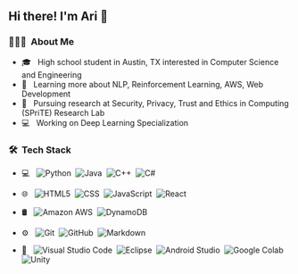 <h2> Hi there! I'm Ari 👋 </h2>

<h3> 👨🏻‍💻 &nbsp;About Me </h3>

- 🎓 &nbsp; High school student in Austin, TX interested in Computer Science and Engineering
- 🌱 &nbsp; Learning more about NLP, Reinforcement Learning, AWS, Web Development
- 🥼 &nbsp; Pursuing research at Security, Privacy, Trust and Ethics in Computing (SPriTE) Research Lab
- 💻 &nbsp; Working on Deep Learning Specialization

### 🛠 &nbsp;Tech Stack

- 💻 &nbsp;
  ![Python](https://img.shields.io/badge/Python-3776AB?style=for-the-badge&logo=python&logoColor=white)&nbsp;
  ![Java](https://img.shields.io/badge/Java-ED8B00?style=for-the-badge&logo=java&logoColor=white)&nbsp;
  ![C++](https://img.shields.io/badge/C%2B%2B-00599C?style=for-the-badge&logo=c%2B%2B&logoColor=white)&nbsp;
  ![C#](https://img.shields.io/badge/C%23-239120?style=for-the-badge&logo=c-sharp&logoColor=white)&nbsp;
  
- 🌐 &nbsp;
  ![HTML5](https://img.shields.io/badge/HTML5-E34F26?style=for-the-badge&logo=html5&logoColor=white)&nbsp;
  ![CSS](https://img.shields.io/badge/CSS3-1572B6?style=for-the-badge&logo=css3&logoColor=white)&nbsp;
  ![JavaScript](https://img.shields.io/badge/JavaScript-323330?style=for-the-badge&logo=javascript&logoColor=F7DF1E)&nbsp;
  ![React](https://img.shields.io/badge/React-20232A?style=for-the-badge&logo=react&logoColor=61DAFB)&nbsp;

- 🛢 &nbsp;
  ![Amazon AWS](https://img.shields.io/badge/Amazon_AWS-232F3E?style=for-the-badge&logo=amazon-aws&logoColor=white)&nbsp;
  ![DynamoDB](https://img.shields.io/badge/Amazon%20DynamoDB-4053D6?style=for-the-badge&logo=Amazon%20DynamoDB&logoColor=white)&nbsp;

- ⚙️ &nbsp;
  ![Git](https://img.shields.io/badge/GIT-E44C30?style=for-the-badge&logo=git&logoColor=white)&nbsp;
  ![GitHub](https://img.shields.io/badge/GitHub-100000?style=for-the-badge&logo=github&logoColor=white)&nbsp;
  ![Markdown](https://img.shields.io/badge/Markdown-000000?style=for-the-badge&logo=markdown&logoColor=white)&nbsp;
  
- 🔧 &nbsp;
  ![Visual Studio Code](https://img.shields.io/badge/Visual_Studio_Code-0078D4?style=for-the-badge&logo=visual%20studio%20code&logoColor=white)&nbsp;
  ![Eclipse](https://img.shields.io/badge/Eclipse-2C2255?style=for-the-badge&logo=eclipse&logoColor=white)&nbsp;
  ![Android Studio](https://img.shields.io/badge/Android_Studio-3DDC84?style=for-the-badge&logo=android-studio&logoColor=white)&nbsp;
  ![Google Colab](https://img.shields.io/badge/Colab-F9AB00?style=for-the-badge&logo=googlecolab&color=525252)&nbsp;
  ![Unity](https://img.shields.io/badge/Unity-100000?style=for-the-badge&logo=unity&logoColor=white)&nbsp;
 
 <br/>
 
 <a href="https://github.com/arisharma43">
   <!-- <img height="180em" src="https://github-readme-stats.vercel.app/api/top-langs/?username=arisharma43&theme=buefy&layout=compact" /> -->
<!--   <img height="180em" src="https://github-readme-stats.vercel.app/api?username=arisharma43&theme=blue-green" /> -->
</a>

<br/>
 
